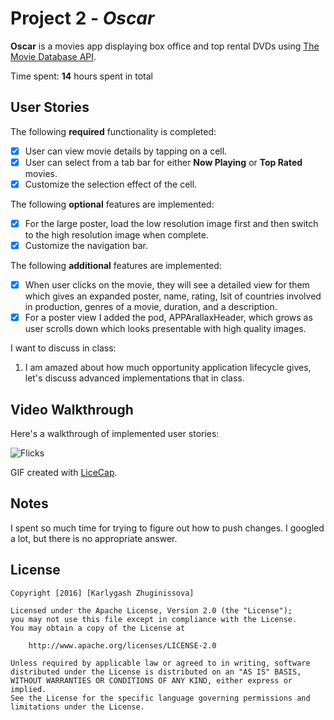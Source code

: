 # Project 2 - *Oscar*

**Oscar** is a movies app displaying box office and top rental DVDs using [The Movie Database API](http://docs.themoviedb.apiary.io/#).

Time spent: **14** hours spent in total

## User Stories

The following **required** functionality is completed:

- [X] User can view movie details by tapping on a cell.
- [X] User can select from a tab bar for either **Now Playing** or **Top Rated** movies.
- [X] Customize the selection effect of the cell.

The following **optional** features are implemented:

- [X] For the large poster, load the low resolution image first and then switch to the high resolution image when complete.
- [X] Customize the navigation bar.

The following **additional** features are implemented:

- [X] When user clicks on the movie, they will see a detailed view for them which gives an expanded poster, name, rating, lsit of countries involved in production, genres of a movie, duration, and a description.
- [X] For a poster view I added the pod, APPArallaxHeader, which grows as user scrolls down which looks presentable with high quality images.

I want to discuss in class:

1. I am amazed about how much opportunity application lifecycle gives, let's discuss advanced implementations that in class.

## Video Walkthrough 

Here's a walkthrough of implemented user stories:

<img src='http://imgur.com/0I4Wm7Z.gif' title='Flicks' width='' alt='Flicks' />

GIF created with [LiceCap](http://www.cockos.com/licecap/).

## Notes

I spent so much time for trying to figure out how to push changes. I googled a lot, but there is no appropriate answer.

## License

    Copyright [2016] [Karlygash Zhuginissova]

    Licensed under the Apache License, Version 2.0 (the "License");
    you may not use this file except in compliance with the License.
    You may obtain a copy of the License at

        http://www.apache.org/licenses/LICENSE-2.0

    Unless required by applicable law or agreed to in writing, software
    distributed under the License is distributed on an "AS IS" BASIS,
    WITHOUT WARRANTIES OR CONDITIONS OF ANY KIND, either express or implied.
    See the License for the specific language governing permissions and
    limitations under the License.
